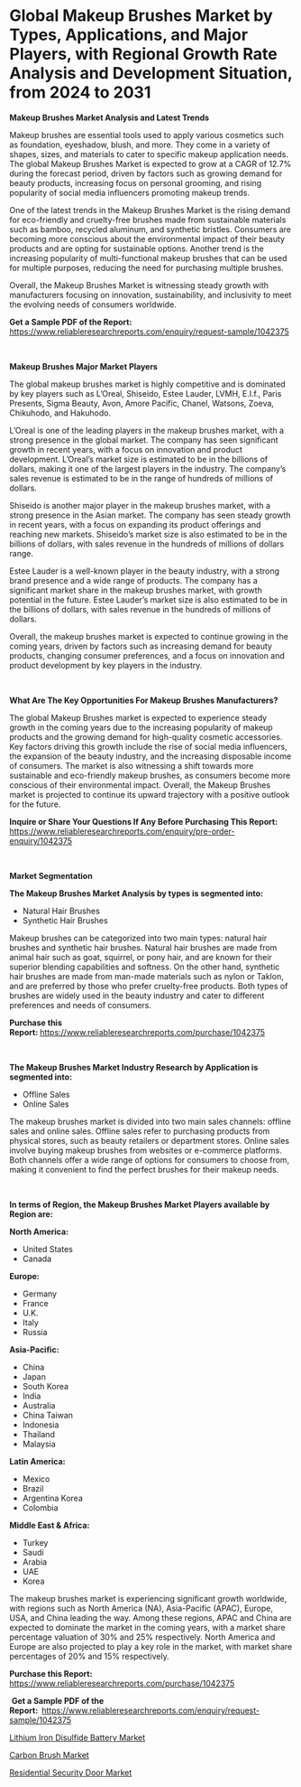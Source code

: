<p><h1>Global Makeup Brushes Market by Types, Applications, and Major Players, with Regional Growth Rate Analysis and Development Situation, from 2024 to 2031</h1></p><p><strong>Makeup Brushes Market Analysis and Latest Trends</strong></p>
<p><p>Makeup brushes are essential tools used to apply various cosmetics such as foundation, eyeshadow, blush, and more. They come in a variety of shapes, sizes, and materials to cater to specific makeup application needs. The global Makeup Brushes Market is expected to grow at a CAGR of 12.7% during the forecast period, driven by factors such as growing demand for beauty products, increasing focus on personal grooming, and rising popularity of social media influencers promoting makeup trends.</p><p>One of the latest trends in the Makeup Brushes Market is the rising demand for eco-friendly and cruelty-free brushes made from sustainable materials such as bamboo, recycled aluminum, and synthetic bristles. Consumers are becoming more conscious about the environmental impact of their beauty products and are opting for sustainable options. Another trend is the increasing popularity of multi-functional makeup brushes that can be used for multiple purposes, reducing the need for purchasing multiple brushes.</p><p>Overall, the Makeup Brushes Market is witnessing steady growth with manufacturers focusing on innovation, sustainability, and inclusivity to meet the evolving needs of consumers worldwide.</p></p>
<p><strong>Get a Sample PDF of the Report:&nbsp;</strong> <a href="https://www.reliableresearchreports.com/enquiry/request-sample/1042375">https://www.reliableresearchreports.com/enquiry/request-sample/1042375</a></p>
<p>&nbsp;</p>
<p><strong>Makeup Brushes Major Market Players</strong></p>
<p><p>The global makeup brushes market is highly competitive and is dominated by key players such as L’Oreal, Shiseido, Estee Lauder, LVMH, E.l.f., Paris Presents, Sigma Beauty, Avon, Amore Pacific, Chanel, Watsons, Zoeva, Chikuhodo, and Hakuhodo.</p><p>L’Oreal is one of the leading players in the makeup brushes market, with a strong presence in the global market. The company has seen significant growth in recent years, with a focus on innovation and product development. L’Oreal’s market size is estimated to be in the billions of dollars, making it one of the largest players in the industry. The company’s sales revenue is estimated to be in the range of hundreds of millions of dollars.</p><p>Shiseido is another major player in the makeup brushes market, with a strong presence in the Asian market. The company has seen steady growth in recent years, with a focus on expanding its product offerings and reaching new markets. Shiseido’s market size is also estimated to be in the billions of dollars, with sales revenue in the hundreds of millions of dollars range.</p><p>Estee Lauder is a well-known player in the beauty industry, with a strong brand presence and a wide range of products. The company has a significant market share in the makeup brushes market, with growth potential in the future. Estee Lauder’s market size is also estimated to be in the billions of dollars, with sales revenue in the hundreds of millions of dollars.</p><p>Overall, the makeup brushes market is expected to continue growing in the coming years, driven by factors such as increasing demand for beauty products, changing consumer preferences, and a focus on innovation and product development by key players in the industry.</p></p>
<p>&nbsp;</p>
<p><strong>What Are The Key Opportunities For Makeup Brushes Manufacturers?</strong></p>
<p><p>The global Makeup Brushes market is expected to experience steady growth in the coming years due to the increasing popularity of makeup products and the growing demand for high-quality cosmetic accessories. Key factors driving this growth include the rise of social media influencers, the expansion of the beauty industry, and the increasing disposable income of consumers. The market is also witnessing a shift towards more sustainable and eco-friendly makeup brushes, as consumers become more conscious of their environmental impact. Overall, the Makeup Brushes market is projected to continue its upward trajectory with a positive outlook for the future.</p></p>
<p><strong>Inquire or Share Your Questions If Any Before Purchasing This Report:</strong> <a href="https://www.reliableresearchreports.com/enquiry/pre-order-enquiry/1042375">https://www.reliableresearchreports.com/enquiry/pre-order-enquiry/1042375</a></p>
<p>&nbsp;</p>
<p><strong>Market Segmentation</strong></p>
<p><strong>The Makeup Brushes Market Analysis by types is segmented into:</strong></p>
<p><ul><li>Natural Hair Brushes</li><li>Synthetic Hair Brushes</li></ul></p>
<p><p>Makeup brushes can be categorized into two main types: natural hair brushes and synthetic hair brushes. Natural hair brushes are made from animal hair such as goat, squirrel, or pony hair, and are known for their superior blending capabilities and softness. On the other hand, synthetic hair brushes are made from man-made materials such as nylon or Taklon, and are preferred by those who prefer cruelty-free products. Both types of brushes are widely used in the beauty industry and cater to different preferences and needs of consumers.</p></p>
<p><strong>Purchase this Report:&nbsp;</strong><a href="https://www.reliableresearchreports.com/purchase/1042375">https://www.reliableresearchreports.com/purchase/1042375</a></p>
<p>&nbsp;</p>
<p><strong>The Makeup Brushes Market Industry Research by Application is segmented into:</strong></p>
<p><ul><li>Offline Sales</li><li>Online Sales</li></ul></p>
<p><p>The makeup brushes market is divided into two main sales channels: offline sales and online sales. Offline sales refer to purchasing products from physical stores, such as beauty retailers or department stores. Online sales involve buying makeup brushes from websites or e-commerce platforms. Both channels offer a wide range of options for consumers to choose from, making it convenient to find the perfect brushes for their makeup needs.</p></p>
<p>&nbsp;</p>
<p><strong>In terms of Region, the Makeup Brushes Market Players available by Region are:</strong></p>
<p>
    <p> <strong> North America: </strong>
        <ul>
            <li>United States</li>
            <li>Canada</li>
        </ul>
        </p> 
    <p> <strong> Europe: </strong>
        <ul>
            <li>Germany</li>
            <li>France</li>
            <li>U.K.</li>
            <li>Italy</li>
            <li>Russia</li>
        </ul>
        </p> 
    <p> <strong> Asia-Pacific: </strong>
        <ul>
            <li>China</li>
            <li>Japan</li>
            <li>South Korea</li>
            <li>India</li>
            <li>Australia</li>
            <li>China Taiwan</li>
            <li>Indonesia</li>
            <li>Thailand</li>
            <li>Malaysia</li>
        </ul>
        </p> 
    <p> <strong> Latin America: </strong>
        <ul>
            <li>Mexico</li>
            <li>Brazil</li>
            <li>Argentina Korea</li>
            <li>Colombia</li>
        </ul>
        </p> 
    <p> <strong> Middle East & Africa: </strong>
        <ul>
            <li>Turkey</li>
            <li>Saudi</li>
            <li>Arabia</li>
            <li>UAE</li>
            <li>Korea</li>
        </ul>
    </p>
    </p>
<p><p>The makeup brushes market is experiencing significant growth worldwide, with regions such as North America (NA), Asia-Pacific (APAC), Europe, USA, and China leading the way. Among these regions, APAC and China are expected to dominate the market in the coming years, with a market share percentage valuation of 30% and 25% respectively. North America and Europe are also projected to play a key role in the market, with market share percentages of 20% and 15% respectively.</p></p>
<p><strong>Purchase this Report: </strong><a href="https://www.reliableresearchreports.com/purchase/1042375">https://www.reliableresearchreports.com/purchase/1042375</a></p>
<p>&nbsp;<strong>Get a Sample PDF of the Report:&nbsp;&nbsp;</strong><a href="https://www.reliableresearchreports.com/enquiry/request-sample/1042375">https://www.reliableresearchreports.com/enquiry/request-sample/1042375</a></p>
<p><strong></strong></p>
<p><p><a href="https://github.com/nathandecarvalho/Market-Research-Report-List-2/blob/main/lithium-iron-disulfide-battery-market.md">Lithium Iron Disulfide Battery Market</a></p><p><a href="https://github.com/kufem1/Market-Research-Report-List-1/blob/main/carbon-brush-market.md">Carbon Brush Market</a></p><p><a href="https://github.com/kosella/Market-Research-Report-List-2/blob/main/residential-security-door-market.md">Residential Security Door Market</a></p></p>